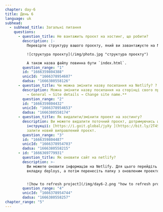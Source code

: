 ```yaml
---
chapter: day-6
title: День 6
language: uk
subhead:
  - subhead_title: Загальні питання
    questions:
      - question_title: Не вантажить проєкт на хостинг, що робити?
        description: |-
          Перевірте структуру вашого проєкту, який ви завантажуєте на Netlify:

          ![структура проєкту](/img/photo.jpg "структура проєкту")

          А також назва файлу повинна бути `index.html`.
        question_range: "1"
        id: "1666359804388"
        unicId: "1666378954607"
        dadsa: "1666380558126"
      - question_title: Чи можна змінити назву посилання на Netlify? ? ?
        description: Можна змінити назву посилання на сторінці свого проєкту: **Settings
          → General → Site details → Change site name.**
        question_range: "2"
        id: "1666359804432"
        unicId: "1666378954653"
        dadsa: "1666380558174"
      - question_title: Як видалити/змінити проект на хостингу?
        description: Ви можете видалити поточний проєкт, дотримуючись цієї
          інструкції: [https://i.goit.global/jyXy ](https://bit.ly/2T4SeHl)і
          залити новий виправлений проєкт.
        question_range: "3"
        id: "1666359804487"
        unicId: "1666378954703"
        dadsa: "1666380558215"
      - id: "1666369779931"
        question_title: Як оновити сайт на netlify?
        description: >-
          Ви можете оновити інформацію на Netlify. Для цього перейдіть на
          вкладку deploys, а потім перенесіть папку з оновленим проектом сюди:


          ![how to refresh project](/img/day6-2.png "how to refresh project")
        question_range: "4"
        unicId: "1666378954744"
        dadsa: "1666380558257"
chapter_range: "5"
---
```

